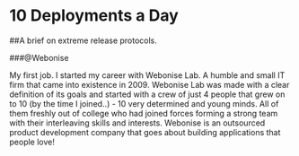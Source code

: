 10 Deployments a Day
====
##A brief on extreme release protocols.

###@Webonise

My first job. I started my career with Webonise Lab. A humble and small IT firm that came into existence in 2009. Webonise Lab was made with a clear definition of its goals and started with a crew of just 4 people that grew on to 10 (by the time I joined..) - 10 very determined and young minds. All of them freshly out of college who had joined forces forming a strong team with their interleaving skills and interests. Webonise is an outsourced product development company that goes about building applications that people love!

###



